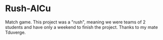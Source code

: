 # Rush-AlCu
Match game. This project was a "rush", meaning we were teams of 2 students and have only a weekend to finish the project.
Thanks to my mate Tduverge.
